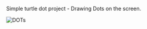 Simple turtle dot project - Drawing Dots on the screen.

![DOTs](https://user-images.githubusercontent.com/36127590/119399376-1b7c7b00-bcd9-11eb-91ec-0d64af5d016d.gif)
